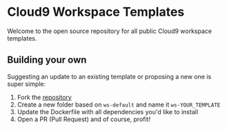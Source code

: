 # Cloud9 Workspace Templates

Welcome to the open source repository for all public Cloud9 workspace templates.

## Building your own

Suggesting an update to an existing template or proposing a new one is super simple:

1. Fork the [repository](https://github.com/c9/templates)
2. Create a new folder based on `ws-default` and name it `ws-YOUR_TEMPLATE`
3. Update the Dockerfile with all dependencies you'd like to install
4. Open a PR (Pull Request) and of course, profit!
